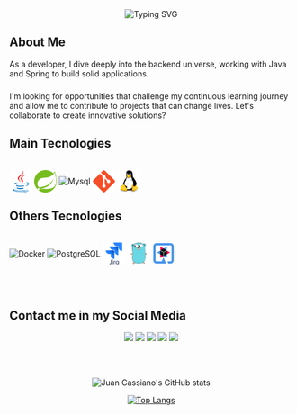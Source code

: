 <div align="center">
  <img src="https://readme-typing-svg.demolab.com?    font=Fira+Code&size=30&pause=1000&center=true&width=600&lines=Hello%2C+World. I'm+Juan+Cassiano;%3C+backend+developer+%2F%3E" alt="Typing SVG" />
</div>

## About Me
As a developer, I dive deeply into the backend universe, working with Java and Spring to build solid applications.
###
I'm looking for opportunities that challenge my continuous learning journey and allow me to contribute to projects that can change lives. Let's collaborate to create innovative solutions?

## Main Tecnologies
<div style="display: inline_block"><br>
    <img align="center" alt="Java" height=40" width="40" src="https://raw.githubusercontent.com/devicons/devicon/1119b9f84c0290e0f0b38982099a2bd027a48bf1/icons/java/java-original.svg">
  <img align="center" alt="Spring" height=40" width="40" src="https://raw.githubusercontent.com/devicons/devicon/1119b9f84c0290e0f0b38982099a2bd027a48bf1/icons/spring/spring-original.svg">
   <img align="center" alt="Mysql" height="40" width="40" src="https://cdn.jsdelivr.net/gh/devicons/devicon/icons/mysql/mysql-original.svg">  
   <img align="center" alt="Git" height="40" width="40" src="https://github.com/devicons/devicon/blob/master/icons/git/git-original.svg">
    <img align="center" alt="Linux" height="40" width="40" src="https://github.com/devicons/devicon/blob/master/icons/linux/linux-original.svg">
</div>
  
  ## Others Tecnologies
  <div style="display: inline_block"><br>
    <img align="center" alt="Docker" height=40" width="40" src="https://cdn.jsdelivr.net/gh/devicons/devicon/icons/docker/docker-plain.svg">
    <img align="center" alt="PostgreSQL" height="40" width="40" src="https://cdn.jsdelivr.net/gh/devicons/devicon/icons/postgresql/postgresql-plain.svg">
    <img align="center" alt="Jira" height="40" width="40" src="https://github.com/devicons/devicon/blob/master/icons/jira/jira-original-wordmark.svg">
    <img align="center" alt="Golang" height="40" width="40" src="https://github.com/devicons/devicon/blob/master/icons/go/go-original.svg">
    <img align="center" alt="Quarkus" height="40" width="40" src="https://github.com/devicons/devicon/blob/master/icons/quarkus/quarkus-original.svg">                                    
</div>

<br><br>

## Contact me in my Social Media

<div align="center"> 
 <a href="https://bit.ly/3zmaiAS" target="_blank"><img src="https://img.shields.io/badge/WhatsApp-25D366?style=for-the-badge&logo=whatsapp&logoColor=white" target="_blank"></a> 
  <a href="mailto:juancassiano@hotmail.com"><img src="https://img.shields.io/badge/Microsoft_Outlook-0078D4?style=for-the-badge&logo=microsoft-outlook&logoColor=white" target="_blank"></a>
   <a href="https://www.linkedin.com/in/juan-cassiano/" target="_blank"><img src="https://img.shields.io/badge/-LinkedIn-%230077B5?style=for-the-badge&logo=linkedin&logoColor=white" target="_blank"></a> 
      <a href="https://twitter.com/forgetMyNamezz" target="_blank"><img src="https://img.shields.io/badge/Twitter-1DA1F2?style=for-the-badge&logo=twitter&logoColor=white" target="_blank"></a> 
      <a href="https://dev.to/juancassiano" target="_blank"><img src="https://img.shields.io/badge/dev.to-0A0A0A?style=for-the-badge&logo=devdotto&logoColor=white" target="_blank"></a>
 </div>
  
 <br><br>
 
 
<div align="center">

![Juan Cassiano's GitHub stats](https://github-readme-stats.vercel.app/api?username=juancassiano&count_private=true&show_icons=true&theme=tokyonight)
  
[![Top Langs](https://github-readme-stats.vercel.app/api/top-langs/?username=juancassiano&layout=compact&theme=tokyonight)](https://github.com/juancassiano/github-readme-stats)

</div>
